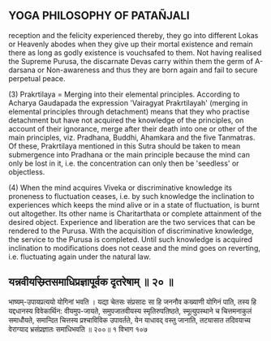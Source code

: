 ## YOGA PHILOSOPHY OF PATAÑJALI

reception and the felicity experienced thereby, they go into different Lokas or Heavenly abodes when they give up their mortal existence and remain there as long as godly existence is vouchsafed to them. Not having realised the Supreme Purusa, the discarnate Devas carry within them the germ of A-darsana or Non-awareness and thus they are born again and fail to secure perpetual peace.

(3) Prakrtilaya = Merging into their elemental principles. According to Acharya Gaudapada the expression 'Vairagyat Prakrtilayah' (merging in elemental principles through detachment) means that they who practise detachment but have not acquired the knowledge of the principles, on account of their ignorance, merge after their death into one or other of the main principles, viz. Pradhana, Buddhi, Ahamkara and the five Tanmatras. Of these, Prakrtilaya mentioned in this Sutra should be taken to mean submergence into Pradhana or the main principle because the mind can only be lost in it, i.e. the concentration can only then be 'seedless' or objectless.

(4) When the mind acquires Viveka or discriminative knowledge its proneness to fluctuation ceases, i.e. by such knowledge the inclination to experiences which keeps the mind alive or in a state of fluctuation, is burnt out altogether. Its other name is Charitarthata or complete attainment of the desired object. Experience and liberation are the two services that can be rendered to the Purusa. With the acquisition of discriminative knowledge, the service to the Purusa is completed. Until such knowledge is acquired inclination to modifications does not cease and the mind goes on reverting, i.e. fluctuating again under the natural law.

## यन्नवीयस्म्र्तिसमाधिप्रज्ञापूर्वक दृतरेषाम् ॥ २० ॥

भाष्यम्-उपायप्रत्ययो योगिनां भवति । यद्या चेतसः संप्रसादः सा हि जननौव कख्याणी योगिनं पाति, तस्य हि यद्दधानस्य विवेकार्थिन: वीयमुप-जायते, समुपजातवीयस्य स्मृतिरुपतिष्ठते, स्मूत्युपस्थाने च चित्तमनाकुलं समाधौयते, समान्दित चित्तस्य प्रश्चाविविक उपावर्तते, येन याधावद् वस्तु जानाति, तट्यासात तदिवयाच्य वेराग्याद भ्रसंप्रज्ञातः समाधिभवति ॥ २००॥ १ विभाग १०७